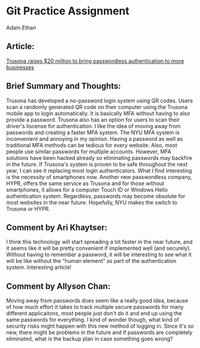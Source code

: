 # Git Practice Assignment
Adam Ethan

## Article: 
[Trusona raises $20 million to bring passwordless authentication to more businesses](https://venturebeat.com/2020/01/14/trusona-raises-20-million-to-bring-passwordless-authentication-to-more-businesses/)

## Brief Summary and Thoughts:
 Trusona has developed a no-password login system using QR codes. Users scan a randomly generated QR code on 
 their computer using the Trusona mobile app to login automatically. It is basically MFA without having to also provide a password.
 Trusona also has an option for users to scan their driver's liscense for authentication. I like the idea of moving away from passwords and creating a faster
 MFA system. The NYU MFA system is inconvenient and annoying in my opinion. Having a password as well as traditional MFA methods can be tedious for every website. Also, most people use similar passwords for multiple accounts. However, MFA solutions have been hacked already so eliminating passwords may backfire in the future. If Trusona's system is proven to be safe throughout the next year, I can see it replacing most login authenticators. What I find interesting is the necessity of smartphones now. Another new passwordless company, HYPR, offers the same service as Trusona and for those without smartphones, it allows for a computer Touch ID or Windows Hello authentication system. Regardless, passwords may become obsolute for most websites in the near future. Hopefully, NYU makes the switch to Trusona or HYPR. 

 ## Comment by Ari Khaytser:
I think this technology will start spreading a lot faster in the near future, and it seems like it will be pretty convenient if implemented well (and securely). Without having to remember a password, it will be interesting to see what it will be like without the "human element" as part of the authentication system. Interesting article!

## Comment by Allyson Chan:
Moving away from passwords does seem like a really good idea, because of how much effort it takes to track multiple secure passwords for many different applicaitons, most people just don't do it and end up using the same passwords for everything. I kind of wonder though, what kind of security risks might happen with this new method of logging in. Since it's so new, there might be problems in the future and if passwords are completely eliminated, what is the backup plan in case something goes wrong?